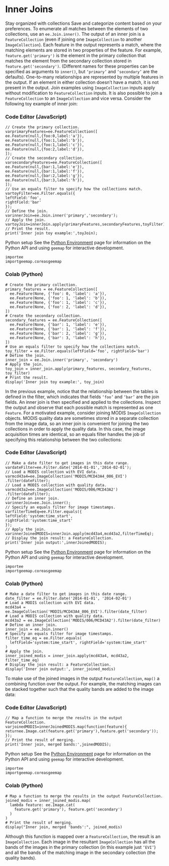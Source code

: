  
#  Inner Joins 
Stay organized with collections  Save and categorize content based on your preferences. 
To enumerate all matches between the elements of two collections, use an `ee.Join.inner()`. The output of an inner join is a `FeatureCollection` (even if joining one `ImageCollection` to another `ImageCollection`). Each feature in the output represents a match, where the matching elements are stored in two properties of the feature. For example, `feature.get('primary')` is the element in the primary collection that matches the element from the secondary collection stored in `feature.get('secondary')`. (Different names for these properties can be specified as arguments to `inner()`, but `‘primary’` and `‘secondary’` are the defaults). One-to-many relationships are represented by multiple features in the output. If an element in either collection doesn’t have a match, it is not present in the output.
Join examples using `ImageCollection` inputs apply without modification to `FeatureCollection` inputs. It is also possible to join a `FeatureCollection` to an `ImageCollection` and vice versa. Consider the following toy example of inner join:
### Code Editor (JavaScript)
```
// Create the primary collection.
varprimaryFeatures=ee.FeatureCollection([
ee.Feature(null,{foo:0,label:'a'}),
ee.Feature(null,{foo:1,label:'b'}),
ee.Feature(null,{foo:1,label:'c'}),
ee.Feature(null,{foo:2,label:'d'}),
]);
// Create the secondary collection.
varsecondaryFeatures=ee.FeatureCollection([
ee.Feature(null,{bar:1,label:'e'}),
ee.Feature(null,{bar:1,label:'f'}),
ee.Feature(null,{bar:2,label:'g'}),
ee.Feature(null,{bar:3,label:'h'}),
]);
// Use an equals filter to specify how the collections match.
vartoyFilter=ee.Filter.equals({
leftField:'foo',
rightField:'bar'
});
// Define the join.
varinnerJoin=ee.Join.inner('primary','secondary');
// Apply the join.
vartoyJoin=innerJoin.apply(primaryFeatures,secondaryFeatures,toyFilter);
// Print the result.
print('Inner join toy example:',toyJoin);
```

Python setup
See the [ Python Environment](https://developers.google.com/earth-engine/guides/python_install) page for information on the Python API and using `geemap` for interactive development.
```
importee
importgeemap.coreasgeemap
```

### Colab (Python)
```
# Create the primary collection.
primary_features = ee.FeatureCollection([
  ee.Feature(None, {'foo': 0, 'label': 'a'}),
  ee.Feature(None, {'foo': 1, 'label': 'b'}),
  ee.Feature(None, {'foo': 1, 'label': 'c'}),
  ee.Feature(None, {'foo': 2, 'label': 'd'}),
])
# Create the secondary collection.
secondary_features = ee.FeatureCollection([
  ee.Feature(None, {'bar': 1, 'label': 'e'}),
  ee.Feature(None, {'bar': 1, 'label': 'f'}),
  ee.Feature(None, {'bar': 2, 'label': 'g'}),
  ee.Feature(None, {'bar': 3, 'label': 'h'}),
])
# Use an equals filter to specify how the collections match.
toy_filter = ee.Filter.equals(leftField='foo', rightField='bar')
# Define the join.
inner_join = ee.Join.inner('primary', 'secondary')
# Apply the join.
toy_join = inner_join.apply(primary_features, secondary_features, toy_filter)
# Print the result.
display('Inner join toy example:', toy_join)
```

In the previous example, notice that the relationship between the tables is defined in the filter, which indicates that fields `‘foo’` and `‘bar’` are the join fields. An inner join is then specified and applied to the collections. Inspect the output and observe that each possible match is represented as one `Feature`.
For a motivated example, consider joining MODIS `ImageCollection` objects. MODIS quality data are sometimes stored in a separate collection from the image data, so an inner join is convenient for joining the two collections in order to apply the quality data. In this case, the image acquisition times are identical, so an equals filter handles the job of specifying this relationship between the two collections:
### Code Editor (JavaScript)
```
// Make a date filter to get images in this date range.
vardateFilter=ee.Filter.date('2014-01-01','2014-02-01');
// Load a MODIS collection with EVI data.
varmcd43a4=ee.ImageCollection('MODIS/MCD43A4_006_EVI')
.filter(dateFilter);
// Load a MODIS collection with quality data.
varmcd43a2=ee.ImageCollection('MODIS/006/MCD43A2')
.filter(dateFilter);
// Define an inner join.
varinnerJoin=ee.Join.inner();
// Specify an equals filter for image timestamps.
varfilterTimeEq=ee.Filter.equals({
leftField:'system:time_start',
rightField:'system:time_start'
});
// Apply the join.
varinnerJoinedMODIS=innerJoin.apply(mcd43a4,mcd43a2,filterTimeEq);
// Display the join result: a FeatureCollection.
print('Inner join output:',innerJoinedMODIS);
```

Python setup
See the [ Python Environment](https://developers.google.com/earth-engine/guides/python_install) page for information on the Python API and using `geemap` for interactive development.
```
importee
importgeemap.coreasgeemap
```

### Colab (Python)
```
# Make a date filter to get images in this date range.
date_filter = ee.Filter.date('2014-01-01', '2014-02-01')
# Load a MODIS collection with EVI data.
mcd43a4 = ee.ImageCollection('MODIS/MCD43A4_006_EVI').filter(date_filter)
# Load a MODIS collection with quality data.
mcd43a2 = ee.ImageCollection('MODIS/006/MCD43A2').filter(date_filter)
# Define an inner join.
inner_join = ee.Join.inner()
# Specify an equals filter for image timestamps.
filter_time_eq = ee.Filter.equals(
  leftField='system:time_start', rightField='system:time_start'
)
# Apply the join.
inner_joined_modis = inner_join.apply(mcd43a4, mcd43a2, filter_time_eq)
# Display the join result: a FeatureCollection.
display('Inner join output:', inner_joined_modis)
```

To make use of the joined images in the output `FeatureCollection`, `map()` a combining function over the output. For example, the matching images can be stacked together such that the quality bands are added to the image data:
### Code Editor (JavaScript)
```
// Map a function to merge the results in the output FeatureCollection.
varjoinedMODIS=innerJoinedMODIS.map(function(feature){
returnee.Image.cat(feature.get('primary'),feature.get('secondary'));
});
// Print the result of merging.
print('Inner join, merged bands:',joinedMODIS);
```

Python setup
See the [ Python Environment](https://developers.google.com/earth-engine/guides/python_install) page for information on the Python API and using `geemap` for interactive development.
```
importee
importgeemap.coreasgeemap
```

### Colab (Python)
```
# Map a function to merge the results in the output FeatureCollection.
joined_modis = inner_joined_modis.map(
  lambda feature: ee.Image.cat(
    feature.get('primary'), feature.get('secondary')
  )
)
# Print the result of merging.
display("Inner join, merged 'bands':", joined_modis)
```

Although this function is mapped over a `FeatureCollection`, the result is an `ImageCollection`. Each image in the resultant `ImageCollection` has all the bands of the images in the primary collection (in this example just `‘EVI’`) and all the bands of the matching image in the secondary collection (the quality bands).
